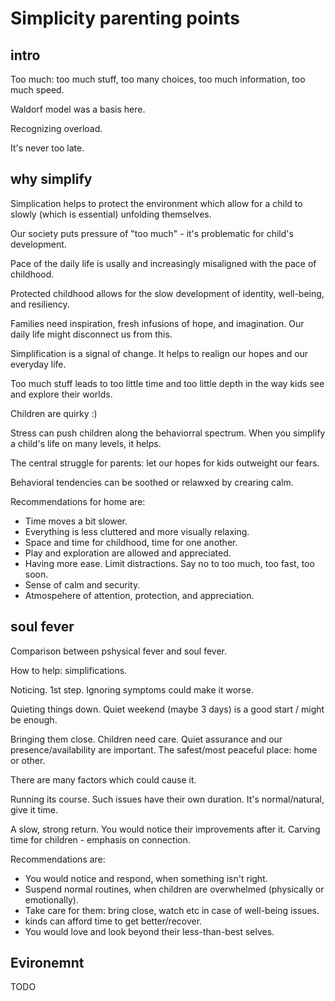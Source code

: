 # Simplicity parenting points

## intro

Too much: too much stuff, too many choices, too much information, too much speed.

Waldorf model was a basis here.

Recognizing overload.

It's never too late.

## why simplify

Simplication helps to protect the environment which allow for a child to slowly (which is essential) unfolding themselves.

Our society puts pressure of "too much" - it's problematic for child's development.

Pace of the daily life is usally and increasingly misaligned with the pace of childhood.

Protected childhood allows for the slow development of identity, well-being, and resiliency.

Families need inspiration, fresh infusions of hope, and imagination. Our daily life might disconnect us from this.

Simplification is a signal of change. It helps to realign our hopes and our everyday life.

Too much stuff leads to too little time and too little depth in the way kids see and explore their worlds.

Children are quirky :)

Stress can push children along the behaviorral spectrum. When you simplify a child's life on many levels, it helps.

The central struggle for parents: let our hopes for kids outweight our fears.

Behavioral tendencies can be soothed or relawxed by crearing calm.

Recommendations for home are:

*  Time moves a bit slower.
*  Everything is less cluttered and more visually relaxing.
*  Space and time for childhood, time for one another.
*  Play and exploration are allowed and appreciated.
*  Having more ease. Limit distractions. Say no to too much, too fast, too soon.
*  Sense of calm and security.
*  Atmospehere of attention, protection, and appreciation.

## soul fever

Comparison between pshysical fever and soul fever.

How to help: simplifications.

Noticing. 1st step. Ignoring symptoms could make it worse.

Quieting things down. Quiet weekend (maybe 3 days) is a good start / might be enough.

Bringing them close. Children need care. Quiet assurance and our presence/availability are important. The safest/most peaceful place: home or other.

There are many factors which could cause it.

Running its course. Such issues have their own duration. It's normal/natural, give it time.

A slow, strong return. You would notice their improvements after it. Carving time for children - emphasis on connection.

Recommendations are:

*  You would notice and respond, when something isn't right.
*  Suspend normal routines, when children are overwhelmed (physically or emotionally).
*  Take care for them: bring close, watch etc in case of well-being issues.
*  kinds can afford time to get better/recover.
*  You would love and look beyond their less-than-best selves.

## Evironemnt

TODO
